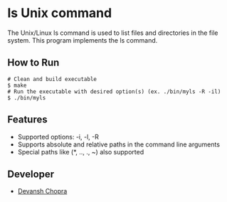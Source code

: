 # ls Unix command
The Unix/Linux ls command is used to list files and directories in the file system. This program implements the ls command. 

## How to Run
```
# Clean and build executable
$ make
# Run the executable with desired option(s) (ex. ./bin/myls -R -il)
$ ./bin/myls
```

## Features 
- Supported options: -i, -l, -R
- Supports absolute and relative paths in the command line arguments
- Special paths like (*, .., ., ~) also supported

## Developer
- [Devansh Chopra](https://github.com/dchop)